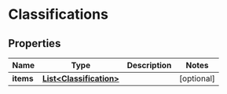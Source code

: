 
# Classifications

## Properties
Name | Type | Description | Notes
------------ | ------------- | ------------- | -------------
**items** | [**List&lt;Classification&gt;**](Classification.md) |  |  [optional]



